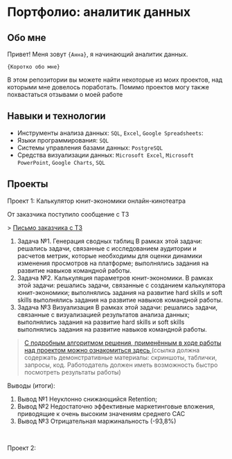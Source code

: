 
# Портфолио: аналитик данных

## Обо мне 

Привет! Меня зовут ``{Анна}``, я начинающий аналитик данных. 

``{Коротко обо мне}``

В этом репозитории вы можете найти некоторые из моих проектов, над которыми мне довелось поработать. Помимо проектов могу также похвастаться отзывами о моей работе
<br>

## Навыки и технологии
- Инструменты анализа данных: ``SQL``, ``Excel``, ``Google Spreadsheets``: 
- Языки программирования: ``SQL`` 
- Системы управления базами данных: ``PostgreSQL``
- Средства визуализации данных: ``Microsoft Excel``, ``Microsoft PowerPoint``, ``Google Charts``, ``SQL``




## Проекты
<p> Проект 1: Калькулятор юнит-экономики онлайн-кинотеатра</p>
<p>От заказчика поступило сообщение с ТЗ<p>
> <a href="Рисунок1.png"> Письмо заказчика с  ТЗ</a>

<ol>
  <li>Задача №1. Генерация сводных таблиц 	
В рамках этой задачи:
	 решались задачи, связанные с исследованием аудитории и расчетов метрик, которые необходимы для оценки динамики изменения просмотров на платформе;
	 выполнялись задания на развитие навыков командной работы.
</li>



  <li> Задача №2. Калькуляция параметров юнит-экономики.
В рамках этой задачи: 
	 решались задачи, связанные с созданием калькулятора юнит-экономики;
	 выполнялись задания на развитие hard skills и soft skills
	 выполнялись задания на развитие навыков командной работы.
</li>

<li>Задача №3 Визуализация
В рамках этой задачи:
	решались задачи, связанные с визуализацией результатов анализа данных;
	 выполнялись задания на развитие hard skills и soft skills
	 выполнялись задания на развитие навыков командной работы.

</ol>



> <a href="">С подробным алгоритмом решения, применённым в ходе работы над проектом можно ознакомиться здесь   </a>
  (ссылка должна содержать демонстративные материалы: скриншоты, таблички, запросы, код. Работодатель должен иметь возможность быстро посмотреть результаты работы)

<p>Выводы (итоги):<p>
<ol>
  <li>Вывод №1 Неуклонно снижающийся Retention; </li>
  <li>Вывод №2 Недостаточно эффективные маркетинговые вложения, приводящие к очень высоким значениям среднего САС </li>
  <li>Вывод №3 Отрицательная маржинальность (-93,8%)
</li>

</ol>
<br> 

<p> Проект 2: </p>

